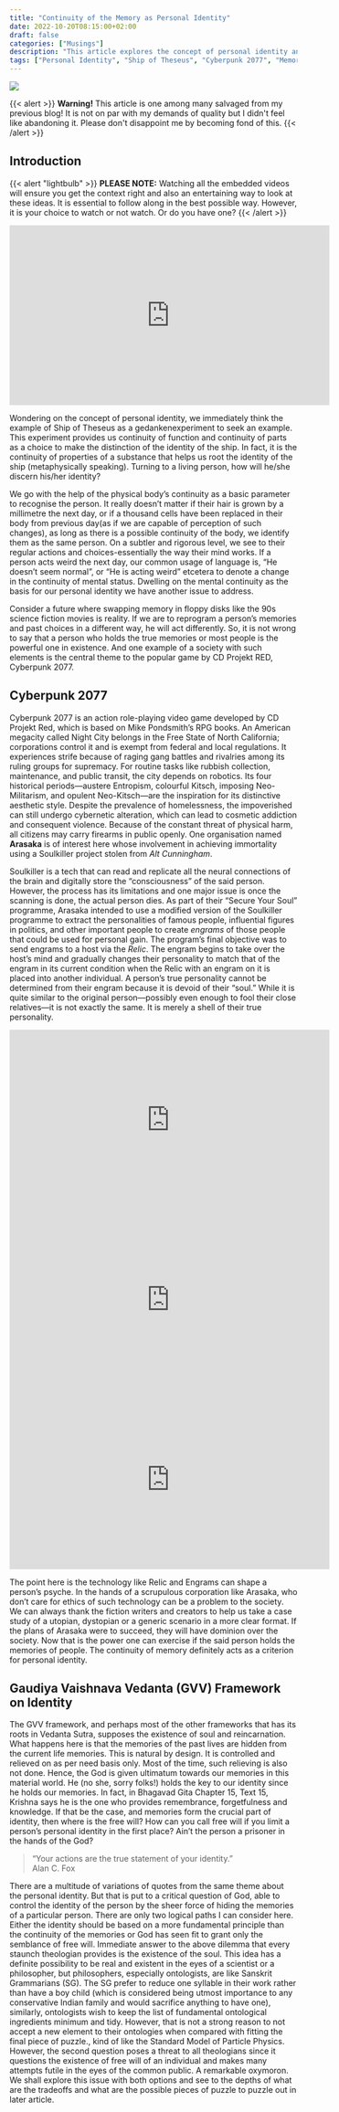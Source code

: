 ```yaml
---
title: "Continuity of the Memory as Personal Identity"
date: 2022-10-20T08:15:00+02:00
draft: false
categories: ["Musings"]
description: "This article explores the concept of personal identity and its continuity in the context of the Ship of Theseus thought experiment and the popular video game Cyberpunk 2077. It delves into the idea of using physical body continuity and mental continuity as parameters for recognizing personal identity, and raises questions about the implications of swapping memories and past choices in altering a person's identity. The article also discusses the Soulkiller project in Cyberpunk 2077, a technology that can digitally store consciousness but raises ethical questions about the true nature of personal identity."
tags: ["Personal Identity", "Ship of Theseus", "Cyberpunk 2077", "Memory", "Continuity", "Consciousness", "Ethics", "Technology", "Identity-Alteration"]
---
```

![](img/Memory.png)

{{< alert >}}
**Warning!** This article is one among many salvaged from my previous blog! It is not on par with my demands of quality but I didn't feel like abandoning it. Please don't disappoint me by becoming fond of this.
{{< /alert >}}

## Introduction

{{< alert "lightbulb" >}}
**PLEASE NOTE:** Watching all the embedded videos will ensure you get the context right and also an entertaining way to look at these ideas. It is essential to follow along in the best possible way. However, it is your choice to watch or not watch. Or do you have one?
{{< /alert >}}

<iframe width="560" height="315" src="https://www.youtube-nocookie.com/embed/WwipmspceOU" title="YouTube video player" frameborder="0" allow="accelerometer; autoplay; clipboard-write; encrypted-media; gyroscope; picture-in-picture; web-share" allowfullscreen></iframe>

Wondering on the concept of personal identity, we immediately think the example of Ship of Theseus as a gedankenexperiment to seek an example. This experiment provides us continuity of function and continuity of parts as a choice to make the distinction of the identity of the ship. In fact, it is the continuity of properties of a substance that helps us root the identity of the ship (metaphysically speaking). Turning to a living person, how will he/she discern his/her identity?

We go with the help of the physical body’s continuity as a basic parameter to recognise the person. It really doesn’t matter if their hair is grown by a millimetre the next day, or if a thousand cells have been replaced in their body from previous day(as if we are capable of perception of such changes), as long as there is a possible continuity of the body, we identify them as the same person. On a subtler and rigorous level, we see to their regular actions and choices-essentially the way their mind works. If a person acts weird the next day, our common usage of language is, “He doesn’t seem normal”, or “He is acting weird” etcetera to denote a change in the continuity of mental status. Dwelling on the mental continuity as the basis for our personal identity we have another issue to address.

Consider a future where swapping memory in floppy disks like the 90s science fiction movies is reality. If we are to reprogram a person’s memories and past choices in a different way, he will act differently. So, it is not wrong to say that a person who holds the true memories or most people is the powerful one in existence. And one example of a society with such elements is the central theme to the popular game by CD Projekt RED, Cyberpunk 2077.

## Cyberpunk 2077

Cyberpunk 2077 is an action role-playing video game developed by CD Projekt Red, which is based on Mike Pondsmith’s RPG books. An American megacity called Night City belongs in the Free State of North California; corporations control it and is exempt from federal and local regulations. It experiences strife because of raging gang battles and rivalries among its ruling groups for supremacy. For routine tasks like rubbish collection, maintenance, and public transit, the city depends on robotics. Its four historical periods—austere Entropism, colourful Kitsch, imposing Neo-Militarism, and opulent Neo-Kitsch—are the inspiration for its distinctive aesthetic style. Despite the prevalence of homelessness, the impoverished can still undergo cybernetic alteration, which can lead to cosmetic addiction and consequent violence. Because of the constant threat of physical harm, all citizens may carry firearms in public openly. One organisation named **Arasaka** is of interest here whose involvement in achieving immortality using a Soulkiller project stolen from *Alt Cunningham*.

Soulkiller is a tech that can read and replicate all the neural connections of the brain and digitally store the “consciousness” of the said person. However, the process has its limitations and one major issue is once the scanning is done, the actual person dies. As part of their “Secure Your Soul” programme, Arasaka intended to use a modified version of the Soulkiller programme to extract the personalities of famous people, influential figures in politics, and other important people to create *engrams* of those people that could be used for personal gain. The program’s final objective was to send engrams to a host via the *Relic*. The engram begins to take over the host’s mind and gradually changes their personality to match that of the engram in its current condition when the Relic with an engram on it is placed into another individual. A person’s true personality cannot be determined from their engram because it is devoid of their “soul.” While it is quite similar to the original person—possibly even enough to fool their close relatives—it is not exactly the same. It is merely a shell of their true personality.

<iframe width="560" height="315" src="https://www.youtube-nocookie.com/embed/KveDDLs-F8U" title="YouTube video player" frameborder="0" allow="accelerometer; autoplay; clipboard-write; encrypted-media; gyroscope; picture-in-picture; web-share" allowfullscreen></iframe>

<iframe width="560" height="315" src="https://www.youtube-nocookie.com/embed/O2EUXCwIofA" title="YouTube video player" frameborder="0" allow="accelerometer; autoplay; clipboard-write; encrypted-media; gyroscope; picture-in-picture; web-share" allowfullscreen></iframe>

<iframe width="560" height="315" src="https://www.youtube-nocookie.com/embed/A72y85w8K54" title="YouTube video player" frameborder="0" allow="accelerometer; autoplay; clipboard-write; encrypted-media; gyroscope; picture-in-picture; web-share" allowfullscreen></iframe>

The point here is the technology like Relic and Engrams can shape a person’s psyche. In the hands of a scrupulous corporation like Arasaka, who don’t care for ethics of such technology can be a problem to the society. We can always thank the fiction writers and creators to help us take a case study of a utopian, dystopian or a generic scenario in a more clear format. If the plans of Arasaka were to succeed, they will have dominion over the society. Now that is the power one can exercise if the said person holds the memories of people. The continuity of memory definitely acts as a criterion for personal identity.

## Gaudiya Vaishnava Vedanta (GVV) Framework on Identity

The GVV framework, and perhaps most of the other frameworks that has its roots in Vedanta Sutra, supposes the existence of soul and reincarnation. What happens here is that the memories of the past lives are hidden from the current life memories. This is natural by design. It is controlled and relieved on as per need basis only. Most of the time, such relieving is also not done. Hence, the God is given ultimatum towards our memories in this material world. He (no she, sorry folks!) holds the key to our identity since he holds our memories. In fact, in Bhagavad Gita Chapter 15, Text 15, Krishna says he is the one who provides remembrance, forgetfulness and knowledge. If that be the case, and memories form the crucial part of identity, then where is the free will? How can you call free will if you limit a person’s personal identity in the first place? Ain’t the person a prisoner in the hands of the God?

> “Your actions are the true statement of your identity.” <br>
> Alan C. Fox

There are a multitude of variations of quotes from the same theme about the personal identity. But that is put to a critical question of God, able to control the identity of the person by the sheer force of hiding the memories of a particular person. There are only two logical paths I can consider here. Either the identity should be based on a more fundamental principle than the continuity of the memories or God has seen fit to grant only the semblance of free will. Immediate answer to the above dilemma that every staunch theologian provides is the existence of the soul. This idea has a definite possibility to be real and existent in the eyes of a scientist or a philosopher, but philosophers, especially ontologists, are like Sanskrit Grammarians (SG). The SG prefer to reduce one syllable in their work rather than have a boy child (which is considered being utmost importance to any conservative Indian family and would sacrifice anything to have one), similarly, ontologists wish to keep the list of fundamental ontological ingredients minimum and tidy. However, that is not a strong reason to not accept a new element to their ontologies when compared with fitting the final piece of puzzle., kind of like the Standard Model of Particle Physics. However, the second question poses a threat to all theologians since it questions the existence of free will of an individual and makes many attempts futile in the eyes of the common public. A remarkable oxymoron. We shall explore this issue with both options and see to the depths of what are the tradeoffs and what are the possible pieces of puzzle to puzzle out in later article.
